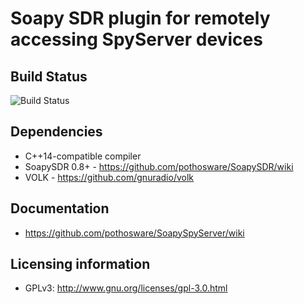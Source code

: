 # Soapy SDR plugin for remotely accessing SpyServer devices 

## Build Status

![Build Status](https://github.com/pothosware/SoapySpyServer/actions/workflows/ci.yml/badge.svg)

## Dependencies

* C++14-compatible compiler
* SoapySDR 0.8+ - https://github.com/pothosware/SoapySDR/wiki
* VOLK - https://github.com/gnuradio/volk

## Documentation

* https://github.com/pothosware/SoapySpyServer/wiki

## Licensing information

* GPLv3: http://www.gnu.org/licenses/gpl-3.0.html
